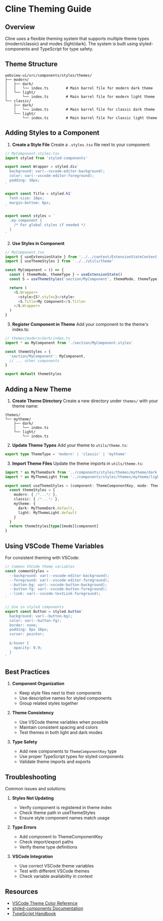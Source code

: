 # Cline Theming Guide

## Overview
Cline uses a flexible theming system that supports multiple theme types (modern/classic) and modes (light/dark). The system is built using styled-components and TypeScript for type safety.

## Theme Structure

```
webview-ui/src/components/styles/themes/
├── modern/
│   ├── dark/
│   │   └── index.ts        # Main barrel file for modern dark theme
│   └── light/
│       └── index.ts        # Main barrel file for modern light theme
└── classic/
    ├── dark/
    │   └── index.ts        # Main barrel file for classic dark theme
    └── light/
        └── index.ts        # Main barrel file for classic light theme
```

## Adding Styles to a Component

1. **Create a Style File**
Create a `.styles.tsx` file next to your component:

```typescript
// MyComponent.styles.tsx
import styled from 'styled-components'

export const Wrapper = styled.div`
  background: var(--vscode-editor-background);
  color: var(--vscode-editor-foreground);
  padding: 16px;
`

export const Title = styled.h1`
  font-size: 20px;
  margin-bottom: 8px;
`

export const styles = `
  .my-component {
    /* For global styles if needed */
  }
`
```

2. **Use Styles in Component**
```typescript
// MyComponent.tsx
import { useExtensionState } from '../../context/ExtensionStateContext'
import { useThemeStyles } from '../../utils/theme'

const MyComponent = () => {
  const { themeMode, themeType } = useExtensionState()
  const S = useThemeStyles('section/MyComponent', themeMode, themeType)

  return (
    <S.Wrapper>
      <style>{S?.styles}</style>
      <S.Title>My Component</S.Title>
    </S.Wrapper>
  )
}
```

3. **Register Component in Theme**
Add your component to the theme's index.ts:

```typescript
// themes/modern/dark/index.ts
import * as MyComponent from './section/MyComponent.styles'

const themeStyles = {
  'section/MyComponent': MyComponent,
  // ... other components
}

export default themeStyles
```

## Adding a New Theme

1. **Create Theme Directory**
Create a new directory under `themes/` with your theme name:
```
themes/
└── mytheme/
    ├── dark/
    │   └── index.ts
    └── light/
        └── index.ts
```

2. **Update Theme Types**
Add your theme to `utils/theme.ts`:
```typescript
export type ThemeType = 'modern' | 'classic' | 'mytheme'
```

3. **Import Theme Files**
Update the theme imports in `utils/theme.ts`:
```typescript
import * as MyThemeDark from '../components/styles/themes/mytheme/dark'
import * as MyThemeLight from '../components/styles/themes/mytheme/light'

export const useThemeStyles = (component: ThemeComponentKey, mode: ThemeMode, type: ThemeType) => {
  const themeStyles = {
    modern: { /*...*/ },
    classic: { /*...*/ },
    mytheme: {
      dark: MyThemeDark.default,
      light: MyThemeLight.default
    }
  }
  return themeStyles[type][mode][component]
}
```

## Using VSCode Theme Variables

For consistent theming with VSCode:

```typescript
// Common VSCode theme variables
const commonStyles = `
  --background: var(--vscode-editor-background);
  --foreground: var(--vscode-editor-foreground);
  --button-bg: var(--vscode-button-background);
  --button-fg: var(--vscode-button-foreground);
  --link: var(--vscode-textLink-foreground);
`

// Use in styled components
export const Button = styled.button`
  background: var(--button-bg);
  color: var(--button-fg);
  border: none;
  padding: 8px 16px;
  cursor: pointer;
  
  &:hover {
    opacity: 0.9;
  }
`
```

## Best Practices

1. **Component Organization**
   - Keep style files next to their components
   - Use descriptive names for styled components
   - Group related styles together

2. **Theme Consistency**
   - Use VSCode theme variables when possible
   - Maintain consistent spacing and colors
   - Test themes in both light and dark modes

3. **Type Safety**
   - Add new components to `ThemeComponentKey` type
   - Use proper TypeScript types for styled components
   - Validate theme imports and exports

## Troubleshooting

Common issues and solutions:

1. **Styles Not Updating**
   - Verify component is registered in theme index
   - Check theme path in useThemeStyles
   - Ensure style component names match usage

2. **Type Errors**
   - Add component to ThemeComponentKey
   - Check import/export paths
   - Verify theme type definitions

3. **VSCode Integration**
   - Use correct VSCode theme variables
   - Test with different VSCode themes
   - Check variable availability in context

## Resources

- [VSCode Theme Color Reference](https://code.visualstudio.com/api/references/theme-color)
- [styled-components Documentation](https://styled-components.com/docs)
- [TypeScript Handbook](https://www.typescriptlang.org/docs/handbook/intro.html) 